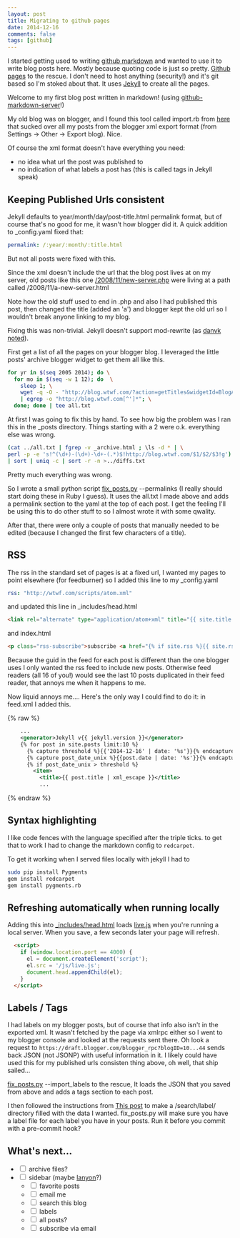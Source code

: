 ```yaml
---
layout: post
title: Migrating to github pages
date: 2014-12-16
comments: false
tags: [github]
---
```


I started getting used to writing
[github markdown](https://guides.github.com/features/mastering-markdown/)
and wanted to use it to write blog posts here. Mostly because quoting
code is just so pretty. [Github pages](https://pages.github.com/) to
the rescue. I don't need to host anything (security!) and it's git
based so I'm stoked about that. It uses
[Jekyll](http://jekyllrb.com/docs/quickstart/) to create all the
pages.

Welcome to my first blog post written in markdown! (using [github-markdown-server](https://github.com/arkarkark/github-markdown-server)!)

My old blog was on blogger, and I found this tool called import.rb
from [here](https://gist.github.com/ngauthier/1506614) that sucked
over all my posts from the blogger xml export format (from Settings -> Other -> Export blog). Nice.

Of course the xml format doesn't have everything you need:

   * no idea what url the post was published to
   * no indication of what labels a post has (this is called tags in Jekyll speak)

## Keeping Published Urls consistent

Jekyll defaults to year/month/day/post-title.html permalink format,
but of course that's no good for me, it wasn't how blogger did it. A
quick addition to _config.yaml fixed that:

```yaml
permalink: /:year/:month/:title.html
```

But not all posts were fixed with this.

Since the xml doesn't include the url that the blog post lives at on my server, old posts like this one [/2008/11/new-server.php](http://blog.wtwf.com/2008/11/new-server.php) were living at a path called /2008/11/a-new-server.html

Note how the old stuff used to end in .php and also I had published this post, then changed the title (added an 'a') and blogger kept the old url so I wouldn't break anyone linking to my blog.

Fixing this was non-trivial. Jekyll doesn't support mod-rewrite (as [danvk noted](http://www.danvk.org/2014/10/23/fully-migrated-to-github-pages.html)).

First get a list of all the pages on your blogger blog. I leveraged the little posts' archive blogger widget to get them all like this.

```bash
for yr in $(seq 2005 2014); do \
  for mo in $(seq -w 1 12); do  \
    sleep 1; \
    wget -q -O - "http://blog.wtwf.com/?action=getTitles&widgetId=BlogArchive1&widgetType=BlogArchive&responseType=js&path=http%3A%2F%2Fblog.wtwf.com%2F${yr}_${mo}_01_archive.html" \
    | egrep -o "http://blog.wtwf.com[^']*"; \
  done; done | tee all.txt
```

At first I was going to fix this by hand. To see how big the problem was I ran this in the _posts directory.
Things starting with a 2 were o.k. everything else was wrong.

```bash
(cat ../all.txt | fgrep -v _archive.html ; \ls -d * | \
perl -p -e 's!^(\d+)-(\d+)-\d+-(.*)$!http://blog.wtwf.com/$1/$2/$3!g') \
| sort | uniq -c | sort -r -n >../diffs.txt
```

Pretty much everything was wrong.

So I wrote a small python script [fix_posts.py](https://github.com/arkarkark/arkarkark.github.io/blob/master/bin/fix_posts.py) --permalinks (I really should start doing these in Ruby I guess). It uses the all.txt I made above and adds a permalink section to the yaml at the top of each post.
I get the feeling I'll be using this to do other stuff to so I almost wrote it with some qwality.

After that, there were only a couple of posts that manually needed to be edited (because I changed the first few characters of a title).

## RSS

The rss in the standard set of pages is at a fixed url, I wanted my pages to point elsewhere (for feedburner)
so I added this line to my _config.yaml

```yaml
rss: "http://wtwf.com/scripts/atom.xml"
```

and updated this line in _includes/head.html

```html
<link rel="alternate" type="application/atom+xml" title="{{ site.title }}" href="{% if site.rss %}{{ site.rss }}{% else %}{{"/feed.xml" | prepend: site.baseurl }}{% endif %}" >
```

and index.html

```html
<p class="rss-subscribe">subscribe <a href="{% if site.rss %}{{ site.rss }}{% else %}{{"/feed.xml" | prepend: site.baseurl }}{% endif %}">via RSS</a></p>
```

Because the guid in the feed for each post is different than the one blogger uses I only wanted the rss feed to include new posts. Otherwise feed readers (all 16 of you!) would see the last 10 posts duplicated in their feed reader, that annoys me when it happens to me.

Now liquid annoys me.... Here's the only way I could find to do it: in feed.xml I added this.

{% raw %}
```xml
    ...
    <generator>Jekyll v{{ jekyll.version }}</generator>
    {% for post in site.posts limit:10 %}
      {% capture threshold %}{{'2014-12-16' | date: '%s'}}{% endcapture %}
      {% capture post_date_unix %}{{post.date | date: '%s'}}{% endcapture %}
      {% if post_date_unix > threshold %}
        <item>
          <title>{{ post.title | xml_escape }}</title>
          ...
```
{% endraw %}

## Syntax highlighting

I like code fences with the language specified after the triple ticks. to get that to work I had to change the markdown config to `redcarpet`.

To get it working when I served files locally with jekyll I had to

```bash
sudo pip install Pygments
gem install redcarpet
gem install pygments.rb
```

## Refreshing automatically when running locally

Adding this into [_includes/head.html](https://github.com/arkarkark/arkarkark.github.io/blob/master/_includes/head.html) loads [live.js](http://livejs.com/) when you're running a local server. When you save, a few seconds later your page will refresh.

```html
  <script>
    if (window.location.port == 4000) {
      el = document.createElement('script');
      el.src = '/js/live.js';
      document.head.appendChild(el);
    }
  </script>
```

## Labels / Tags

I had labels on my blogger posts, but of course that info also isn't in the exported xml. It wasn't fetched by the page via xmlrpc either so I went to my blogger console and looked at the requests sent there. Oh look a request to `https://draft.blogger.com/blogger_rpc?blogID=10...44` sends back JSON (not JSONP) with useful information in it. I likely could have used this for my published urls consisten thing above, oh well, that ship sailed...

[fix_posts.py](https://github.com/arkarkark/arkarkark.github.io/blob/master/bin/fix_posts.py) --import_labels to the rescue, It loads the JSON that you saved from above and adds a tags section to each post.

I then followed the instructions from [This post](http://www.minddust.com/post/tags-and-categories-on-github-pages/) to make a /search/label/ directory filled with the data I wanted. fix_posts.py will make sure you have a label file for each label you have in your posts. Run it before you commit with a pre-commit hook?

## What's next...


   * <input type="checkbox"> archive files?
   * <input type="checkbox"> sidebar (maybe [lanyon](https://github.com/poole/lanyon)?)
      * <input type="checkbox"> favorite posts
      * <input type="checkbox"> email me
      * <input type="checkbox"> search this blog
      * <input type="checkbox"> labels
      * <input type="checkbox"> all posts?
      * <input type="checkbox"> subscribe via email
